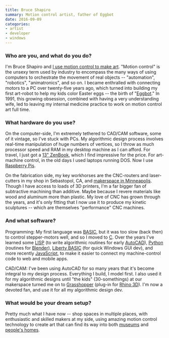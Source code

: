 ```yaml
---
title: Bruce Shapiro
summary: Motion control artist, father of Eggbot
date: 2016-09-09
categories:
- artist
- developer
- windows
---
```


### Who are you, and what do you do?

I'm Bruce Shapiro and [I use motion control to make art](http://www.taomc.com/ "Bruce's website."). "Motion control" is the unsexy term used by industry to encompass the many ways of using computers to orchestrate the movement of real objects -- "automation", "robotics", "animatronics", and so on. I became enthralled with connecting motors to a PC over twenty-five years ago, which turned into building my first art-robot to help my kids color Easter eggs -- the birth of "[Eggbot](http://egg-bot.com/ "Bruce's machine for decorating eggs.")." In 1991, this growing obsession, combined with having a very understanding wife, led to leaving my internal medicine practice to work on motion control art full time. 

### What hardware do you use?

On the computer-side, I'm extremely tethered to CAD/CAM software, some of it vintage, so I've stuck with PCs. My algorithmic design process involves real-time manipulation of huge numbers of vertices, so I throw as much processor speed and RAM in my desktop machine as I can afford. For travel, I just got a [13" ZenBook][zenbook-ux303ub], which I find impressive for the price. For art-machine control, in the old days I used laptops running DOS. Now I use [Raspberry Pis][raspberry-pi].

On the fabrication side, my key workhorses are the CNC-routers and laser-cutters in my shop in Sebastopol, CA, and [makerspace in Minneapolis](http://nordeastmakers.com/ "A makerspace in Minneapolis."). Though I have access to loads of 3D printers, I'm a far bigger fan of subtractive machining than additive. Maybe because I revere materials like wood and aluminum more than plastic. My love of CNC has grown through the years, and it's only fitting that I now use it to produce my kinetic sculptures -- which are themselves "performance" CNC machines.

### And what software?

Programming: My first language was [BASIC][], but it was too slow (back then) to control stepper-motors well, and so I moved to [C][]. Over the years I've learned some [LISP][] (to write algorithmic routines for early [AutoCAD][]), [Python][] (routines for [Blender][]), [Liberty BASIC][liberty-basic] (for quick Windows GUI dev), and more recently [JavaScript][], to make it easier to connect my machine-control code to web and mobile apps.

CAD/CAM: I've been using AutoCAD for so many years that it's become integral to my design process. Everything I build, I model first. I also used it for my algorithmic designs until "the kids" (30-somethings) at our makerspace turned me on to [Grasshopper][] (plug-in for [Rhino 3D][rhino]). I'm now a devoted fan, and use it for all my algorithmic design dev.

### What would be your dream setup?

Pretty much what I have now -- shop spaces in multiple places, with enthusiastic and skilled makers at my side, using amazing motion control technology to create art that can find its way into both [museums](http://www.taomc.com/installations-and-showings-1 "A list of Bruce's museum displays.") and [people's homes](http://www.taomc.com/blog/ "Bruce's weblog.").

[autocad]: http://web.archive.org/web/20221226023918/https://www.autodesk.com/products/autocad/overview "CAD software."
[basic]: https://en.wikipedia.org/wiki/BASIC "A programming language."
[blender]: https://www.blender.org/ "A free, open-source 3D renderer."
[c]: https://en.wikipedia.org/wiki/C_(programming_language) "A compiled programming language."
[grasshopper]: https://www.grasshopper3d.com/ "A graphical algorithm editor for Rhino."
[javascript]: https://en.wikipedia.org/wiki/JavaScript "An interpreted scripting language."
[liberty-basic]: https://www.libertybasic.com/ "A Windows-based BASIC programming system."
[lisp]: https://en.wikipedia.org/wiki/Lisp_(programming_language) "An old programming language."
[python]: https://www.python.org/ "An interpreted scripting language."
[raspberry-pi]: https://en.wikipedia.org/wiki/Raspberry_Pi "A single-board hackable computer."
[rhino]: https://www.rhino3d.com/ "3D modelling software."
[zenbook-ux303ub]: https://www.asus.com/notebooks/asus-zenbook-ux303ub/ "A 13.3 inch PC laptop."
